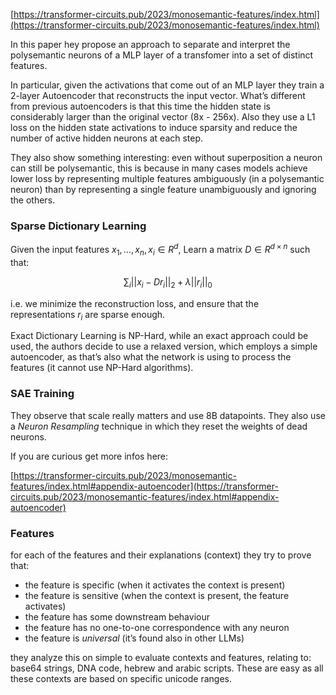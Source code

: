 [https://transformer-circuits.pub/2023/monosemantic-features/index.html](https://transformer-circuits.pub/2023/monosemantic-features/index.html)

In this paper hey propose an approach to separate and interpret the polysemantic neurons of a MLP layer of a transfomer into a set of distinct features.

In particular, given the activations that come out of an MLP layer they train a 2-layer Autoencoder that reconstructs the input vector. What’s different from previous autoencoders is that this time the hidden state is considerably larger than the original vector (8x - 256x). Also they use a L1 loss on the hidden state activations to induce sparsity and reduce the number of active hidden neurons at each step.

  

They also show something interesting: even without superposition a neuron can still be polysemantic, this is because in many cases models achieve lower loss by representing multiple features ambiguously (in a polysemantic neuron) than by representing a single feature unambiguously and ignoring the others.

### Sparse Dictionary Learning

Given the input features $x_1, …, x_n, x_i \in R^d$, Learn a matrix $D \in R^{d\times n}$ such that:

$$
\sum_i||x_i - Dr_i||_2 + \lambda||r_i||_0
$$


i.e. we minimize the reconstruction loss, and ensure that the representations $r_i$ are sparse enough.

Exact Dictionary Learning is NP-Hard, while an exact approach could be used, the authors decide to use a relaxed version, which employs a simple autoencoder, as that’s also what the network is using to process the features (it cannot use NP-Hard algorithms).

### SAE Training

They observe that scale really matters and use 8B datapoints. They also use a _Neuron Resampling_ technique in which they reset the weights of dead neurons.

If you are curious get more infos here:

[https://transformer-circuits.pub/2023/monosemantic-features/index.html#appendix-autoencoder](https://transformer-circuits.pub/2023/monosemantic-features/index.html#appendix-autoencoder)

### Features

for each of the features and their explanations (context) they try to prove that:

- the feature is specific (when it activates the context is present)
- the feature is sensitive (when the context is present, the feature activates)
- the feature has some downstream behaviour
- the feature has no one-to-one correspondence with any neuron
- the feature is _universal_ (it’s found also in other LLMs)

they analyze this on simple to evaluate contexts and features, relating to: base64 strings, DNA code, hebrew and arabic scripts. These are easy as all these contexts are based on specific unicode ranges.